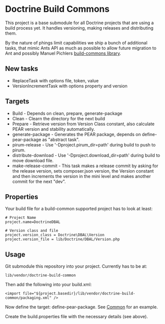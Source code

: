 # Doctrine Build Commons

This project is a base submodule for all Doctrine projects that are using
a build process yet. It handles versioning, making releases and distributing them.

By the nature of phings limit capabilities we ship a bunch of additional tasks, that mimic Ants API as much as possible to allow future migration to Ant and possibly Manuel Pichlers [build-commons library](http://github.com/manuelpichler/build-commons).

## New tasks

* ReplaceTask with options file, token, value
* VersionIncrementTask with options property and version

## Targets

* Build - Depends on clean, prepare, generate-package
* Clean - Clearn the directory for the next build
* Prepare - Retrieve version from Version Class constant, also calculate PEAR version and stability automatically.
* generate-package - Generates the PEAR package, depends on define-pear-package as "abstract task".
* pirum-release - Use '-Dproject.pirum_dir=path' during build to push to pirum.
* distribute-download - Use '-Dproject.download_dir=path' during build to move download file.
* make-release-commit - This task makes a release commit by asking for the release version, sets composer.json version, the Version constant and then increments the version in the mini level and makes another commit for the next "dev".

## Properties

Your build file for a build-common supported project has to look at least:

    # Project Name
    project.name=DoctrineDBAL

    # Version class and file
    project.version_class = Doctrine\DBAL\Version
    project.version_file = lib/Doctrine/DBAL/Version.php

## Usage

Git submodule this repository into your project. Currently has to be at:

    lib/vendor/doctrine-build-common

Then add the following into your build.xml:

    <import file="${project.basedir}/lib/vendor/doctrine-build-common/packaging.xml" />

Now define the target: define-pear-package. See [Common](https://github.com/doctrine/common/blob/master/build.xml#L55) for an example.

Create the build.properties file with the necessary details (see above).

